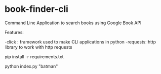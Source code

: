 # book-finder-cli
Command Line Application to search books using Google Book API

Features: 

-click : framework used to make CLI applications in python
-requests: http library to work with http requests

pip install -r requirements.txt


python index.py "batman"
